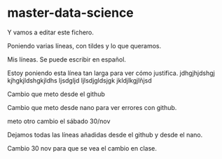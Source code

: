# master-data-science
Y vamos a editar este fichero.

Poniendo varias líneas, con tildes y lo que queramos.

Mis líneas. Se puede escribir en español.

Estoy poniendo esta línea tan larga para ver cómo justifica.
 jdhgjhjdshgj kjhgkjldshgkjldhs ljsdgljd ljlsdjgldsjgk jkldjlkgjlñjsd

Cambio que meto desde el github

 
Cambio que meto desde nano para ver errores con github.


meto otro cambio el sábado 30/nov

Dejamos todas las líneas añadidas desde el github y desde el nano.

Cambio 30 nov para que se vea el cambio en clase.
